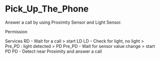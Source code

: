 # Pick_Up_The_Phone
Answer a call by using Proximity Sensor and Light Sensor.

Permission 
<uses-permission android:name="android.permission.READ_PHONE_STATE" />
<uses-permission android:name="android.permission.RECEIVE_BOOT_COMPLETED" />

Services
RD - Wait for a call > start LD
LD - Check for light, no light > Pre_PD : light detected > PD
Pre_PD - Wait for sensor value change > start PD
PD - Detect near Proximity and answer a call
